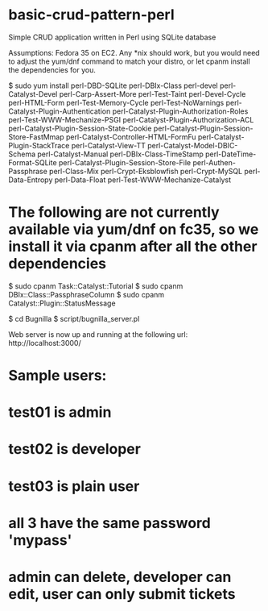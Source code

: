 # basic-crud-pattern-perl
Simple CRUD application written in Perl using SQLite database

Assumptions:
Fedora 35 on EC2. Any *nix should work, but you would need to adjust the yum/dnf command to match your distro, or let cpanm install the dependencies for you.


$ sudo yum install perl-DBD-SQLite perl-DBIx-Class perl-devel perl-Catalyst-Devel perl-Carp-Assert-More perl-Test-Taint perl-Devel-Cycle perl-HTML-Form perl-Test-Memory-Cycle perl-Test-NoWarnings perl-Catalyst-Plugin-Authentication perl-Catalyst-Plugin-Authorization-Roles perl-Test-WWW-Mechanize-PSGI perl-Catalyst-Plugin-Authorization-ACL perl-Catalyst-Plugin-Session-State-Cookie perl-Catalyst-Plugin-Session-Store-FastMmap perl-Catalyst-Controller-HTML-FormFu perl-Catalyst-Plugin-StackTrace perl-Catalyst-View-TT perl-Catalyst-Model-DBIC-Schema perl-Catalyst-Manual perl-DBIx-Class-TimeStamp perl-DateTime-Format-SQLite perl-Catalyst-Plugin-Session-Store-File perl-Authen-Passphrase perl-Class-Mix perl-Crypt-Eksblowfish perl-Crypt-MySQL perl-Data-Entropy perl-Data-Float perl-Test-WWW-Mechanize-Catalyst


# The following are not currently available via yum/dnf on fc35, so we install it via cpanm after all the other dependencies
$ sudo cpanm Task::Catalyst::Tutorial 
$ sudo cpanm DBIx::Class::PassphraseColumn
$ sudo cpanm Catalyst::Plugin::StatusMessage

$ cd Bugnilla
$ script/bugnilla_server.pl

Web server is now up and running at the following url:
http://localhost:3000/

# Sample users:
# test01 is admin
# test02 is developer
# test03 is plain user
# all 3 have the same password 'mypass'

# admin can delete, developer can edit, user can only submit tickets
